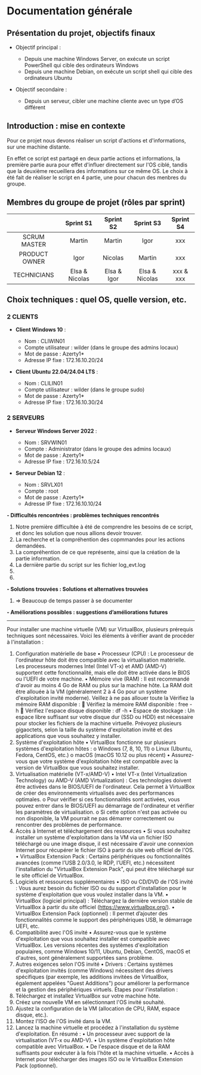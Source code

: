 # Documentation générale

## Présentation du projet, objectifs finaux
  - Objectif principal :
    - Depuis une machine Windows Server, on exécute un script PowerShell qui cible des ordinateurs Windows
    - Depuis une machine Debian, on exécute un script shell qui cible des ordinateurs Ubuntu

  - Objectif secondaire :
    - Depuis un serveur, cibler une machine cliente avec un type d’OS différent


## Introduction : mise en contexte
Pour ce projet nous devons réaliser un script d'actions et d'informations, sur une machine distante.

En effet ce script est partagé en deux partie actions et informations, la première partie aura pour effet d'influer directement sur l'OS ciblé, tandis que la deuxième recueillera des informations sur ce même OS.
Le choix à été fait de réaliser le script en 4 partie, une pour chacun des menbres du groupe.

## Membres du groupe de projet (rôles par sprint)
  
|   | Sprint S1 | Sprint S2 |  Sprint S3 | Sprint S4 |  
| :--: | :-------: | :-------: | :-------: | :-------: |  
| SCRUM MASTER | Martin | Martin | Igor  | xxx |  
| PRODUCT OWNER | Igor | Nicolas | Martin | xxx |  
| TECHNICIANS | Elsa & Nicolas | Elsa & Igor | Elsa & Nicolas | xxx & xxx |  

## Choix techniques : quel OS, quelle version, etc.

### 2 CLIENTS
      
  - **Client Windows 10** :
    - Nom : CLIWIN01
    - Compte utilisateur : wilder (dans le groupe des admins locaux)
    - Mot de passe : Azerty1*
    - Adresse IP fixe : 172.16.10.20/24

  - **Client Ubuntu 22.04/24.04 LTS** :
    - Nom : CLILIN01
    - Compte utilisateur : wilder (dans le groupe sudo)
    - Mot de passe : Azerty1*
    - Adresse IP fixe : 172.16.10.30/24

### 2 SERVEURS

  - **Serveur Windows Server 2022** :
    - Nom : SRVWIN01
    - Compte : Administrator (dans le groupe des admins locaux)
    - Mot de passe : Azerty1*
    - Adresse IP fixe : 172.16.10.5/24

  - **Serveur Debian 12** :
    - Nom : SRVLX01
    - Compte : root
    - Mot de passe : Azerty1*
    - Adresse IP fixe : 172.16.10.10/24


**- Difficultés rencontrées : problèmes techniques rencontrés**

1) Notre première difficultée à été de comprendre les besoins de ce script, et donc les solution que nous allions devoir trouver.
2)  La recherche et la compréhention des copmmandes pour les actions demandées.
3)  La compréhention de ce que représente, ainsi que la création de la partie information.
4) La dernière partie du script sur les fichier log_evt.log
5) 
6)

**- Solutions trouvées : Solutions et alternatives trouvées**
 1) => Beaucoup de temps passer à se documenter 

**- Améliorations possibles : suggestions d’améliorations futures**




****

Pour installer une machine virtuelle (VM) sur VirtualBox, plusieurs prérequis techniques sont nécessaires. Voici les éléments à vérifier avant de procéder à l'installation :
1. Configuration matérielle de base
•	Processeur (CPU) : Le processeur de l'ordinateur hôte doit être compatible avec la virtualisation matérielle. Les processeurs modernes Intel (Intel VT-x) et AMD (AMD-V) supportent cette fonctionnalité, mais elle doit être activée dans le BIOS ou l'UEFI de votre machine.
•	Mémoire vive (RAM) : Il est recommandé d'avoir au moins 4 Go de RAM ou plus sur la machine hôte. La RAM doit être allouée à la VM (généralement 2 à 4 Go pour un système d'exploitation invité moderne). Veillez à ne pas allouer toute la Vérifiez la mémoire RAM disponible :
	Vérifiez la mémoire RAM disponible : free -h
	Vérifiez l'espace disque disponible : df -h
•	Espace de stockage : Un espace libre suffisant sur votre disque dur (SSD ou HDD) est nécessaire pour stocker les fichiers de la machine virtuelle. Prévoyez plusieurs gigaoctets, selon la taille du système d'exploitation invité et des applications que vous souhaitez y installer.
2. Système d'exploitation hôte
•	VirtualBox fonctionne sur plusieurs systèmes d'exploitation hôtes :
o	Windows (7, 8, 10, 11)
o	Linux (Ubuntu, Fedora, CentOS, etc.)
o	macOS (macOS 10.12 ou plus récent)
•	Assurez-vous que votre système d'exploitation hôte est compatible avec la version de VirtualBox que vous souhaitez installer.
3. Virtualisation matérielle (VT-x/AMD-V)
•	Intel VT-x (Intel Virtualization Technology) ou AMD-V (AMD Virtualization) : Ces technologies doivent être activées dans le BIOS/UEFI de l'ordinateur. Cela permet à VirtualBox de créer des environnements virtualisés avec des performances optimales.
o	Pour vérifier si ces fonctionnalités sont activées, vous pouvez entrer dans le BIOS/UEFI au démarrage de l'ordinateur et vérifier les paramètres de virtualisation.
o	Si cette option n'est pas activée ou non disponible, la VM pourrait ne pas démarrer correctement ou rencontrer des problèmes de performance.
4. Accès à Internet et téléchargement des ressources
•	Si vous souhaitez installer un système d'exploitation dans la VM via un fichier ISO téléchargé ou une image disque, il est nécessaire d'avoir une connexion Internet pour récupérer le fichier ISO à partir du site web officiel de l'OS.
•	VirtualBox Extension Pack : Certains périphériques ou fonctionnalités avancées (comme l’USB 2.0/3.0, le RDP, l’UEFI, etc.) nécessitent l'installation du "VirtualBox Extension Pack", qui peut être téléchargé sur le site officiel de VirtualBox.
5. Logiciels et ressources supplémentaires
•	ISO ou CD/DVD de l'OS invité : Vous aurez besoin du fichier ISO ou du support d'installation pour le système d'exploitation que vous voulez installer dans la VM.
•	VirtualBox (logiciel principal) : Téléchargez la dernière version stable de VirtualBox à partir du site officiel (https://www.virtualbox.org/).
•	VirtualBox Extension Pack (optionnel) : Il permet d’ajouter des fonctionnalités comme le support des périphériques USB, le démarrage UEFI, etc.
6. Compatibilité avec l'OS invité
•	Assurez-vous que le système d'exploitation que vous souhaitez installer est compatible avec VirtualBox. Les versions récentes des systèmes d'exploitation populaires, comme Windows 10/11, Ubuntu, Debian, CentOS, macOS et d'autres, sont généralement supportées sans problème.
7. Autres exigences selon l'OS invité
•	Drivers : Certains systèmes d'exploitation invités (comme Windows) nécessitent des drivers spécifiques (par exemple, les additions invitées de VirtualBox, également appelées "Guest Additions") pour améliorer la performance et la gestion des périphériques virtuels.
Étapes pour l'installation :
1.	Téléchargez et installez VirtualBox sur votre machine hôte.
2.	Créez une nouvelle VM en sélectionnant l'OS invité souhaité.
3.	Ajustez la configuration de la VM (allocation de CPU, RAM, espace disque, etc.).
4.	Montez l'ISO de l'OS invité dans la VM.
5.	Lancez la machine virtuelle et procédez à l'installation du système d'exploitation.
En résumé :
•	Un processeur avec support de la virtualisation (VT-x ou AMD-V).
•	Un système d'exploitation hôte compatible avec VirtualBox.
•	De l'espace disque et de la RAM suffisants pour exécuter à la fois l'hôte et la machine virtuelle.
•	Accès à Internet pour télécharger des images ISO ou le VirtualBox Extension Pack (optionnel).

